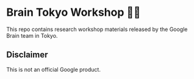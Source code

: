 # Brain Tokyo Workshop 🧠🗼

This repo contains research workshop materials released by the Google Brain team in Tokyo.

## Disclaimer

This is not an official Google product.

